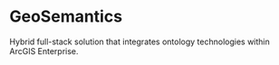 # GeoSemantics
Hybrid full-stack solution that integrates ontology technologies within ArcGIS Enterprise.
